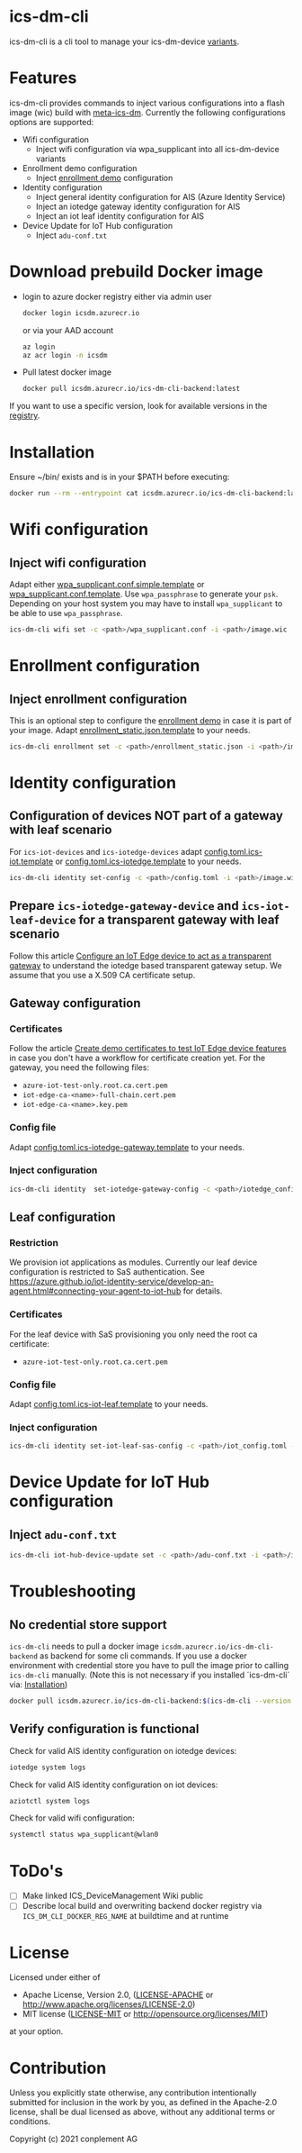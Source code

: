 # ics-dm-cli
ics-dm-cli is a cli tool to manage your ics-dm-device [variants](https://wiki.conplement.de/display/ICSDeviceManagement/ICS_DeviceManagement+Home).

# Features
ics-dm-cli provides commands to inject various configurations into a flash image (wic) build with [meta-ics-dm](https://github.com/ICS-DeviceManagement/meta-ics-dm). Currently the following configurations options are supported:
- Wifi configuration
  - Inject wifi configuration via wpa_supplicant into all ics-dm-device variants
- Enrollment demo configuration
  - Inject [enrollment demo](https://github.com/ICS-DeviceManagement/enrollment) configuration
- Identity configuration
  - Inject general identity configuration for AIS (Azure Identity Service)
  - Inject an iotedge gateway identity configuration for AIS
  - Inject an iot leaf identity configuration for AIS
- Device Update for IoT Hub configuration
  - Inject `adu-conf.txt`

# Download prebuild Docker image
- login to azure docker registry either via admin user
    ```sh
    docker login icsdm.azurecr.io
    ```
    or via your AAD account
    ```sh
    az login
    az acr login -n icsdm
    ```
- Pull latest docker image
    ```sh
    docker pull icsdm.azurecr.io/ics-dm-cli-backend:latest
    ```
If you want to use a specific version, look for available versions in the [registry](https://portal.azure.com/#@CONPLEMENTAG1.onmicrosoft.com/resource/subscriptions/ff939028-597d-472b-a7cc-bca2ac8f96bd/resourcegroups/DockerRegistry/providers/Microsoft.ContainerRegistry/registries/icsdm/repository).

# Installation
Ensure ~/bin/ exists and is in your $PATH before executing:

```sh
docker run --rm --entrypoint cat icsdm.azurecr.io/ics-dm-cli-backend:latest /install/ics-dm-cli > ~/bin/ics-dm-cli && chmod +x ~/bin/ics-dm-cli
```

# Wifi configuration
## Inject wifi configuration
Adapt either [wpa_supplicant.conf.simple.template](conf/wpa_supplicant.conf.simple.template) or [wpa_supplicant.conf.template](conf/wpa_supplicant.conf.template).
Use `wpa_passphrase` to generate your `psk`. Depending on your host system you may have to install `wpa_supplicant` to be able to use `wpa_passphrase`.

```sh
ics-dm-cli wifi set -c <path>/wpa_supplicant.conf -i <path>/image.wic
```

# Enrollment configuration
## Inject enrollment configuration
This is an optional step to configure the [enrollment demo](https://github.com/ICS-DeviceManagement/enrollment) in case it is part of your image.
Adapt [enrollment_static.json.template](conf/enrollment_static.json.template) to your needs.

```sh
ics-dm-cli enrollment set -c <path>/enrollment_static.json -i <path>/image.wic
```

# Identity configuration
## Configuration of devices NOT part of a gateway with leaf scenario
For `ics-iot-devices` and `ics-iotedge-devices` adapt [config.toml.ics-iot.template](conf/config.toml.ics-iot.template) or [config.toml.ics-iotedge.template](conf/config.toml.ics-iotedge.template) to your needs.

```sh
ics-dm-cli identity set-config -c <path>/config.toml -i <path>/image.wic
```

## Prepare `ics-iotedge-gateway-device` and `ics-iot-leaf-device` for a transparent gateway with leaf scenario
Follow this article [Configure an IoT Edge device to act as a transparent gateway](https://docs.microsoft.com/en-us/azure/iot-edge/how-to-create-transparent-gateway?view=iotedge-2020-11) to understand the iotedge based transparent gateway setup. We assume that you use a X.509 CA certificate setup.

## Gateway configuration
### Certificates
Follow the article [Create demo certificates to test IoT Edge device features](https://docs.microsoft.com/en-us/azure/iot-edge/how-to-create-test-certificates?view=iotedge-2020-11=) in case you don't have a workflow for certificate creation yet.
For the gateway, you need the following files:
  - `azure-iot-test-only.root.ca.cert.pem`
  - `iot-edge-ca-<name>-full-chain.cert.pem`
  - `iot-edge-ca-<name>.key.pem`

### Config file
Adapt [config.toml.ics-iotedge-gateway.template](conf/config.toml.ics-iotedge-gateway.template) to your needs.

### Inject configuration
```sh
ics-dm-cli identity  set-iotedge-gateway-config -c <path>/iotedge_config.toml -i <path>/iotedge_image.wic  -r <path>/azure-iot-test-only.root.ca.cert.pem -d <path>/iot-edge-device-ca-<name>-full-chain.cert.pem -k <path>/iot-edge-device-ca-<name>.key.pem
```

## Leaf configuration
### Restriction
We provision iot applications as modules. Currently our leaf device configuration is restricted to SaS authentication. See https://azure.github.io/iot-identity-service/develop-an-agent.html#connecting-your-agent-to-iot-hub for details.

### Certificates
For the leaf device with SaS provisioning you only need the root ca certificate:
  - `azure-iot-test-only.root.ca.cert.pem`

### Config file
Adapt [config.toml.ics-iot-leaf.template](conf/config.toml.ics-iot-leaf.template) to your needs.

### Inject configuration
```sh
ics-dm-cli identity set-iot-leaf-sas-config -c <path>/iot_config.toml -i <path>/leaf_image.wic  -r <path>/azure-iot-test-only.root.ca.cert.pem
```

# Device Update for IoT Hub configuration
## Inject `adu-conf.txt`

```sh
ics-dm-cli iot-hub-device-update set -c <path>/adu-conf.txt -i <path>/image.wic
```


# Troubleshooting
## No credential store support
`ics-dm-cli` needs to pull a docker image `icsdm.azurecr.io/ics-dm-cli-backend` as backend for some cli
commands. If you use a docker environment with credential store you have to
pull the image prior to calling `ics-dm-cli` manually. (Note this is not necessary if you installed ´ics-dm-cli´ via: [Installation](#installation))
```sh
docker pull icsdm.azurecr.io/ics-dm-cli-backend:$(ics-dm-cli --version | awk '{print $2}')
```

## Verify configuration is functional
Check for valid AIS identity configuration on iotedge devices:
```sh
iotedge system logs
```

Check for valid AIS identity configuration on iot devices:
```sh
aziotctl system logs
```

Check for valid wifi configuration:
```sh
systemctl status wpa_supplicant@wlan0
```

# ToDo's
- [ ] Make linked ICS_DeviceManagement Wiki public
- [ ] Describe local build and overwriting backend docker registry via `ICS_DM_CLI_DOCKER_REG_NAME`
      at buildtime and at runtime

# License
Licensed under either of

* Apache License, Version 2.0, ([LICENSE-APACHE](LICENSE-APACHE) or <http://www.apache.org/licenses/LICENSE-2.0>)
* MIT license ([LICENSE-MIT](LICENSE-MIT) or <http://opensource.org/licenses/MIT>)

at your option.

# Contribution
Unless you explicitly state otherwise, any contribution intentionally
submitted for inclusion in the work by you, as defined in the Apache-2.0
license, shall be dual licensed as above, without any additional terms or
conditions.

Copyright (c) 2021 conplement AG
